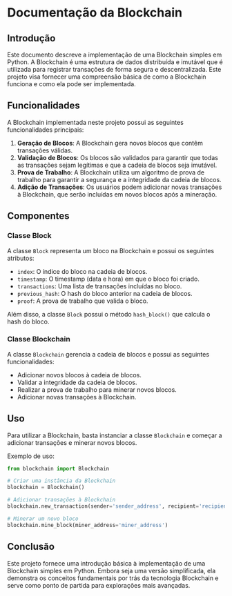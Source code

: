 # Documentação da Blockchain

## Introdução
Este documento descreve a implementação de uma Blockchain simples em Python. A Blockchain é uma estrutura de dados distribuída e imutável que é utilizada para registrar transações de forma segura e descentralizada. Este projeto visa fornecer uma compreensão básica de como a Blockchain funciona e como ela pode ser implementada.

## Funcionalidades
A Blockchain implementada neste projeto possui as seguintes funcionalidades principais:

1. **Geração de Blocos**: A Blockchain gera novos blocos que contêm transações válidas.
2. **Validação de Blocos**: Os blocos são validados para garantir que todas as transações sejam legítimas e que a cadeia de blocos seja imutável.
3. **Prova de Trabalho**: A Blockchain utiliza um algoritmo de prova de trabalho para garantir a segurança e a integridade da cadeia de blocos.
4. **Adição de Transações**: Os usuários podem adicionar novas transações à Blockchain, que serão incluídas em novos blocos após a mineração.

## Componentes

### Classe Block
A classe `Block` representa um bloco na Blockchain e possui os seguintes atributos:
- `index`: O índice do bloco na cadeia de blocos.
- `timestamp`: O timestamp (data e hora) em que o bloco foi criado.
- `transactions`: Uma lista de transações incluídas no bloco.
- `previous_hash`: O hash do bloco anterior na cadeia de blocos.
- `proof`: A prova de trabalho que valida o bloco.

Além disso, a classe `Block` possui o método `hash_block()` que calcula o hash do bloco.

### Classe Blockchain
A classe `Blockchain` gerencia a cadeia de blocos e possui as seguintes funcionalidades:
- Adicionar novos blocos à cadeia de blocos.
- Validar a integridade da cadeia de blocos.
- Realizar a prova de trabalho para minerar novos blocos.
- Adicionar novas transações à Blockchain.

## Uso
Para utilizar a Blockchain, basta instanciar a classe `Blockchain` e começar a adicionar transações e minerar novos blocos.

Exemplo de uso:

```python
from blockchain import Blockchain

# Criar uma instância da Blockchain
blockchain = Blockchain()

# Adicionar transações à Blockchain
blockchain.new_transaction(sender='sender_address', recipient='recipient_address', amount=10)

# Minerar um novo bloco
blockchain.mine_block(miner_address='miner_address')
```

## Conclusão
Este projeto fornece uma introdução básica à implementação de uma Blockchain simples em Python. Embora seja uma versão simplificada, ela demonstra os conceitos fundamentais por trás da tecnologia Blockchain e serve como ponto de partida para explorações mais avançadas.